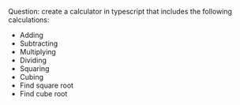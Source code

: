 Question: create a calculator in typescript that includes the following calculations:

- Adding
- Subtracting
- Multiplying
- Dividing
- Squaring
- Cubing
- Find square root
- Find cube root